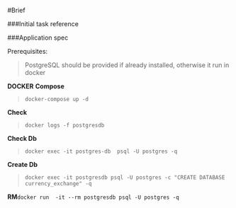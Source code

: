 #Brief 

###Initial task reference

###Application spec

Prerequisites:
>PostgreSQL should be provided if already installed,
 otherwise it run in docker
 

**DOCKER**
**Compose**
>`docker-compose up -d`

**Check**
>`docker logs -f postgresdb` 

**Check Db**
>`docker exec -it postgres-db  psql -U postgres -q`

**Create Db**
>`docker exec -it postgresdb psql -U postgres -c "CREATE DATABASE currency_exchange" -q`

**RM**`docker run  -it --rm postgresdb psql -U postgres -q`

